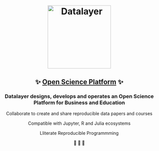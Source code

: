 <h1 align="center">
  <img
      alt="Datalayer"
      src="https://assets.datalayer.design/datalayer-25.svg"
      width="200"
    />
</h1>

<h2 align="center">
  ✨ <a href="https://datalayer.io">Open Science Platform</a> ✨
</h2>

<h3 align="center">
Datalayer designs, develops and operates an Open Science Platform for Business and Education
</h3>

<p align="center">
  Collaborate to create and share reproducible data papers and courses
</p>

<p align="center">
  Compatible with Jupyter, R and Julia ecosystems
</p>

<p align="center">
 Lliterate Reproducible Programmming
</p>

<p align="center">
  🧬 🔭 📐
</p>
